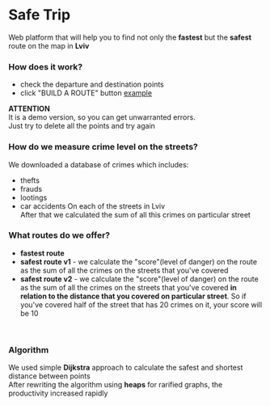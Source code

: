 <h1>Safe Trip</h1>

Web platform that will help you to find not only the <b>fastest</b> but the <b>safest</b> route on the map in <b>Lviv</b><br />

<h3>How does it work?</h3>

* check the departure and destination points
* click "BUILD A ROUTE" button [example](examples/overall.jpg)

<b>ATTENTION</b><br />
It is a demo version, so you can get unwarranted errors. <br />
Just try to delete all the points and try again <br />

<h3>How do we measure crime level on the streets?</h3>

We downloaded a database of crimes which includes:<br />
* thefts
* frauds
* lootings
* car accidents
On each of the streets in Lviv<br />
After that we calculated the sum of all this crimes on particular street<br /> 

<h3>What routes do we offer?</h3>

* <b>fastest route</b>
* <b>safest route v1</b> - we calculate the "score"(level of danger) on the route
as the sum of all the crimes on the streets that you've covered
* <b>safest route v2</b> - we calculate the "score"(level of danger) on the route
as the sum of all the crimes on the streets that you've covered <b>in relation to the distance that you covered on particular street</b>.
So if you've covered half of the street that has 20 crimes on it, your score will be 10

<br />

<h3>Algorithm</h3>
We used simple <b>Dijkstra</b> approach to calculate the safest and shortest distance between points<br />
After rewriting the algorithm using <b>heaps</b> for rarified graphs, the productivity increased rapidly
